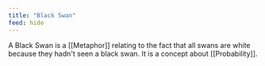 ```yaml
---
title: "Black Swan"
feed: hide
---
```


A Black Swan is a [[Metaphor]] relating to the fact that all swans are white because they hadn't seen a black swan. It is a concept about [[Probability]]. 